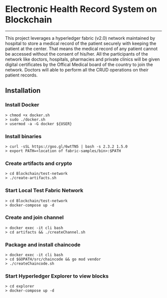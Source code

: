 # Electronic Health Record System on Blockchain
---

This project leverages a hyperledger fabric (v2.0) network maintained by hospital to store a medical record of the patient securely with keeping the patient at the center. That means the medical record of any patient cannot be accessed without the consent of his/her. All the participants of the network like doctors, hospitals, pharmacies and private clinics will be given digital certificates by the Offical Medical board of the country to join the network. Doctors will able to perform all the CRUD operations on their patient records.

## Installation

### Install Docker
    > chmod +x docker.sh
    > sudo ./docker.sh
    > usermod -a -G docker ${USER}

### Install binaries
    > curl -sSL https://goo.gl/6wtTN5 | bash -s 2.3.2 1.5.0
    > export PATH=<location of fabric-samples/bin>:$PATH 

### Create artifacts and crypto
    > cd Blockchain/test-network
    > ./create-artifacts.sh

### Start Local Test Fabric Network
    > cd Blockchain/test-network
    > docker-compose up -d

### Create and join channel
    > docker exec -it cli bash
    > cd artifacts && ./createChannel.sh

### Package and install chaincode
    > docker exec -it cli bash
    > cd $GOPATH/src/chaincode && go mod vendor
    > ./createChaincode.sh

### Start Hyperledger Explorer to view blocks
    > cd explorer
    > docker-compose up -d





